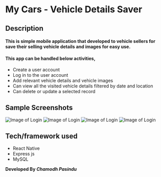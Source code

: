 # My Cars - Vehicle Details Saver

## Description
#### This is simple mobile application that developed to vehicle sellers for save their selling vehicle details and images for easy use.

#### This app can be handled below activities,
* Create a user account
* Log in to the user account
* Add relevant vehicle details and vehicle images
* Can view all the visited vehicle details filtered by date and location
* Can delete or update a selected record
## Sample Screenshots

![Image of Login](CarAppFrontend/screens/images/login.jpg)
![Image of Login](CarAppFrontend/screens/images/signup.jpg)
![Image of Login](CarAppFrontend/screens/images/home.jpg)
![Image of Login](CarAppFrontend/screens/images/update.jpg)

## Tech/framework used
* React Native
* Express js
* MySQL

**Developed By _Chamodh Pasindu_**
